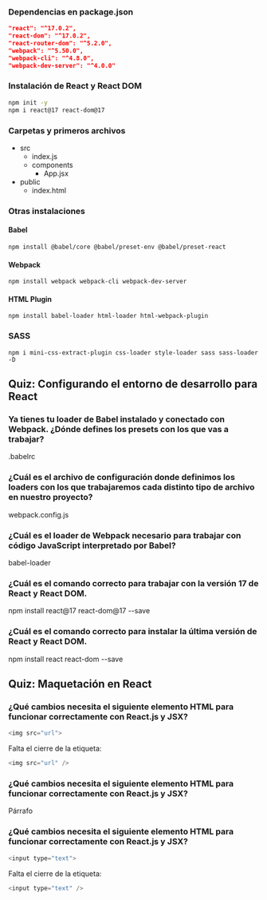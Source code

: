 ### Dependencias en package.json

```json
"react": "^17.0.2",
"react-dom": "^17.0.2",
"react-router-dom": "^5.2.0",
"webpack": "^5.50.0",
"webpack-cli": "^4.8.0",
"webpack-dev-server": "^4.0.0"
```

### Instalación de React y React DOM

```bash
npm init -y
npm i react@17 react-dom@17
```

### Carpetas y primeros archivos
- src
  - index.js
  - components
    - App.jsx
- public
  - index.html

### Otras instalaciones

#### Babel
```
npm install @babel/core @babel/preset-env @babel/preset-react
```

#### Webpack
```
npm install webpack webpack-cli webpack-dev-server 
```

#### HTML Plugin
```
npm install babel-loader html-loader html-webpack-plugin
```

### SASS
```
npm i mini-css-extract-plugin css-loader style-loader sass sass-loader -D
```

## Quiz: Configurando el entorno de desarrollo para React

### Ya tienes tu loader de Babel instalado y conectado con Webpack. ¿Dónde defines los presets con los que vas a trabajar?
.babelrc

### ¿Cuál es el archivo de configuración donde definimos los loaders con los que trabajaremos cada distinto tipo de archivo en nuestro proyecto?
webpack.config.js

### ¿Cuál es el loader de Webpack necesario para trabajar con código JavaScript interpretado por Babel?
babel-loader

### ¿Cuál es el comando correcto para trabajar con la versión 17 de React y React DOM.
npm install react@17 react-dom@17 --save

### ¿Cuál es el comando correcto para instalar la última versión de React y React DOM.
npm install react react-dom --save


## Quiz: Maquetación en React

### ¿Qué cambios necesita el siguiente elemento HTML para funcionar correctamente con React.js y JSX?
```javascript
<img src="url">
```
Falta el cierre de la etiqueta:
```javascript
<img src="url" />
```

### ¿Qué cambios necesita el siguiente elemento HTML para funcionar correctamente con React.js y JSX?
Párrafo

### ¿Qué cambios necesita el siguiente elemento HTML para funcionar correctamente con React.js y JSX?
```javascript
<input type="text">
```
Falta el cierre de la etiqueta:
```javascript
<input type="text" />
```

